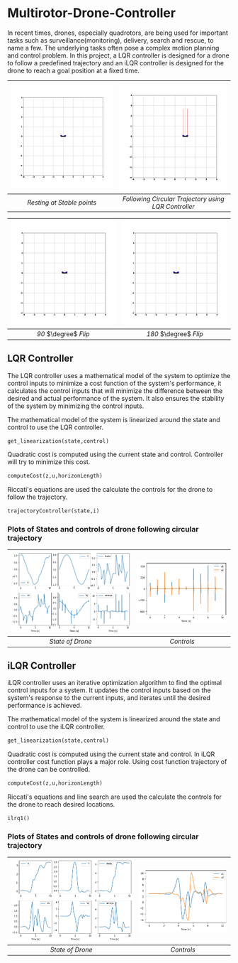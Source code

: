 # Multirotor-Drone-Controller
In recent times, drones, especially quadrotors, are being used for important tasks such as surveillance(monitoring), delivery, search and rescue, to name a few. The underlying tasks often pose a complex motion planning and control problem. In this project, a LQR controller is designed for a drone to follow a predefined trajectory and an iLQR controller is designed for the drone to reach a goal position at a fixed time.

<!-- <p align = 'center'>
<img src = "assets/StablePoints.gif">
<img src = "assets/LQRController.gif">
</p>   -->

![Alt text](Assets/StablePoints.gif)|![Alt text](Assets/LQRController.gif)
 :--:|:--:
  *Resting at Stable points* |*Following Circular Trajectory using LQR Controller*

![Alt text](Assets/iLQR90.gif)|![Alt text](Assets/iLQR180.gif)
 :--:|:--:
 *90* $\degree$ *Flip* |*180* $\degree$ *Flip*

## LQR Controller 
The LQR controller uses a mathematical model of the system to optimize the control inputs to minimize a cost function of the system's performance, it calculates the control inputs that will minimize the difference between the desired and actual performance of the system. It also ensures the stability of the system by minimizing the control inputs.

The mathematical model of the system is linearized around the state and control to use the LQR controller. 
```python
get_linearization(state,control)
```
Quadratic cost is computed using the current state and control. Controller will try to minimize this cost.
```python
computeCost(z,u,horizonLength)
```
Riccati's equations are used the calculate the controls for the drone to follow the trajectory.
```python
trajectoryController(state,i)
```
### Plots of States and controls of drone following circular trajectory 
![Alt text](Assets/circleState.png)|![Alt text](Assets/circleControl.png)
 :--:|:--:
  *State of Drone* |*Controls*
  
  ## iLQR Controller 
iLQR controller uses an iterative optimization algorithm to find the optimal control inputs for a system. It updates the control inputs based on the system's response to the current inputs, and iterates until the desired performance is achieved.

The mathematical model of the system is linearized around the state and control to use the iLQR controller. 
```python
get_linearization(state,control)
```
Quadratic cost is computed using the current state and control. In iLQR controller cost function plays a major role. Using cost function trajectory of the drone can be controlled. 
```python
computeCost(z,u,horizonLength)
```
Riccati's equations and line search are used the calculate the controls for the drone to reach desired locations.
```python
ilrq1()
```
### Plots of States and controls of drone following circular trajectory 
![Alt text](Assets/stateFlip.png)|![Alt text](Assets/flipControl.png)
 :--:|:--:
  *State of Drone* |*Controls*

